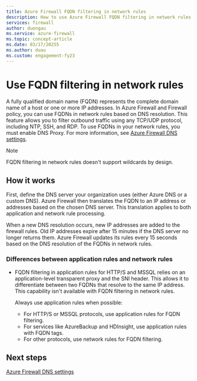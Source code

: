 ```yaml
---
title: Azure Firewall FQDN filtering in network rules
description: How to use Azure Firewall FQDN filtering in network rules
services: firewall
author: duongau
ms.service: azure-firewall
ms.topic: concept-article
ms.date: 03/17/20255
ms.author: duau
ms.custom: engagement-fy23
---
```


# Use FQDN filtering in network rules

A fully qualified domain name (FQDN) represents the complete domain name of a host or one or more IP addresses. In Azure Firewall and Firewall policy, you can use FQDNs in network rules based on DNS resolution. This feature allows you to filter outbound traffic using any TCP/UDP protocol, including NTP, SSH, and RDP. To use FQDNs in your network rules, you must enable DNS Proxy. For more information, see [Azure Firewall DNS settings](dns-settings.md).

> [!NOTE]
> FQDN filtering in network rules doesn't support wildcards by design.

## How it works

First, define the DNS server your organization uses (either Azure DNS or a custom DNS). Azure Firewall then translates the FQDN to an IP address or addresses based on the chosen DNS server. This translation applies to both application and network rule processing.

When a new DNS resolution occurs, new IP addresses are added to the firewall rules. Old IP addresses expire after 15 minutes if the DNS server no longer returns them. Azure Firewall updates its rules every 15 seconds based on the DNS resolution of the FQDNs in network rules.

### Differences between application rules and network rules

- FQDN filtering in application rules for HTTP/S and MSSQL relies on an application-level transparent proxy and the SNI header. This allows it to differentiate between two FQDNs that resolve to the same IP address. This capability isn't available with FQDN filtering in network rules.

  Always use application rules when possible:
  - For HTTP/S or MSSQL protocols, use application rules for FQDN filtering.
  - For services like AzureBackup and HDInsight, use application rules with FQDN tags.
  - For other protocols, use network rules for FQDN filtering.

## Next steps

[Azure Firewall DNS settings](dns-settings.md)
